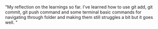 "My reflection on the learnings so far.
I've learned how to use git add, git commit, git push command and some terminal basic commands for navigating through folder and making them still struggles a bit but it goes well.
"